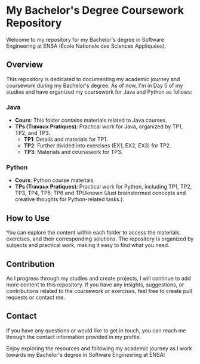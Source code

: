 # My Bachelor's Degree Coursework Repository

Welcome to my repository for my Bachelor's degree in Software Engineering at ENSA (École Nationale des Sciences Appliquées).

## Overview

This repository is dedicated to documenting my academic journey and coursework during my Bachelor's degree. As of now, I'm in Day 5 of my studies and have organized my coursework for Java and Python as follows:

### Java

- **Cours**: This folder contains materials related to Java courses.
- **TPs (Travaux Pratiques)**: Practical work for Java, organized by TP1, TP2, and TP3.
    - **TP1**: Details and materials for TP1.
    - **TP2**: Further divided into exercises (EX1, EX2, EX3) for TP2.
    - **TP3**: Materials and coursework for TP3.

### Python

- **Cours**: Python course materials.
- **TPs (Travaux Pratiques)**: Practical work for Python, including TP1, TP2, TP3, TP4, TP5, TP6 and TPUknown (Just brainstormed concepts and creative thoughts for Python-related tasks.).

## How to Use

You can explore the content within each folder to access the materials, exercises, and their corresponding solutions. The repository is organized by subjects and practical work, making it easy to find what you need.

## Contribution

As I progress through my studies and create projects, I will continue to add more content to this repository. If you have any insights, suggestions, or contributions related to the coursework or exercises, feel free to create pull requests or contact me.

## Contact

If you have any questions or would like to get in touch, you can reach me through the contact information provided in my profile.

Enjoy exploring the resources and following my academic journey as I work towards my Bachelor's degree in Software Engineering at ENSA!
